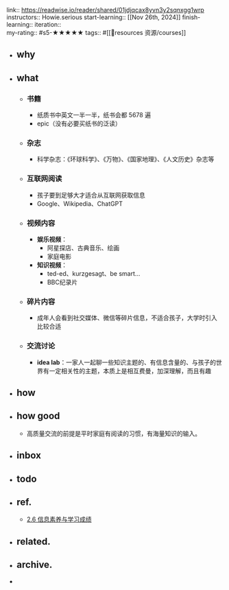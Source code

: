 link:: https://readwise.io/reader/shared/01jdjqcax8yvn3y2sqnxgg1wrp
instructors::  Howie.serious
start-learning:: [[Nov 26th, 2024]] 
finish-learning::
iteration::  
my-rating:: #s5-★★★★★ 
tags:: #[[💎resources 资源/courses]]

- ## why
- ## what
	- ### 书籍
		- 纸质书中英文一半一半，纸书会都 5678 遍
		- epic（没有必要买纸书的泛读）
	- ### 杂志
		- 科学杂志：《环球科学》、《万物》、《国家地理》、《人文历史》杂志等
	- ### 互联网阅读
		- 孩子要到足够大才适合从互联网获取信息
		- Google、Wikipedia、ChatGPT
	- ### 视频内容
		- **娱乐视频**：
			- 阿星探店、古典音乐、绘画
			- 家庭电影
		- **知识视频**：
			- ted-ed、kurzgesagt、be smart...
			- BBC纪录片
	- ### 碎片内容
		- 成年人会看到社交媒体、微信等碎片信息，不适合孩子，大学时引入比较合适
	- ### 交流讨论
		- **idea lab**：一家人一起聊一些知识主题的、有信息含量的、与孩子的世界有一定相关性的主题，本质上是相互费曼，加深理解，而且有趣
- ## how
- ## how good
	- 高质量交流的前提是平时家庭有阅读的习惯，有海量知识的输入。
- ## inbox
- ## todo
- ## ref.
	- [2.6 信息素养与学习成绩](https://readwise.io/reader/shared/01jdjqcax8yvn3y2sqnxgg1wrp)
- ## related.
- ## archive.
-